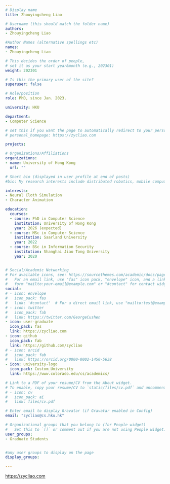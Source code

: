 ```yaml
---
# Display name
title: Zhouyingcheng Liao

# Username (this should match the folder name)
authors:
- Zhouyingcheng Liao

#Author Names (alternative spellings etc)
names:
- Zhouyingcheng Liao

# This decides the order of people, 
# set it as your start year&month (e.g., 202301) 
weight: 202301

# Is this the primary user of the site?
superuser: false

# Role/position
role: PhD, since Jan. 2023. 

university: HKU

department:
- Computer Science

# set this if you want the page to automatically redirect to your personal homepage
# personal_homepage: https://zycliao.com

projects:

# Organizations/Affiliations
organizations:
- name: University of Hong Kong
  url: ""

# Short bio (displayed in user profile at end of posts)
#bio: My research interests include distributed robotics, mobile computing and programmable matter.

interests:
- Neural Cloth Simulation
- Character Animation

education:
  courses:
  - course: PhD in Computer Science
    institution: University of Hong Kong
    year: 2026 (expected)
  - course: MSc in Computer Science
    institution: Saarland University
    year: 2022
  - course: BSc in Information Security
    institution: Shanghai Jiao Tong University
    year: 2020


# Social/Academic Networking
# For available icons, see: https://sourcethemes.com/academic/docs/page-builder/#icons
#   For an email link, use "fas" icon pack, "envelope" icon, and a link in the
#   form "mailto:your-email@example.com" or "#contact" for contact widget.
social:
# - icon: envelope
#   icon_pack: fas
#   link: '#contact'  # For a direct email link, use "mailto:test@example.org".
# - icon: twitter
#   icon_pack: fab
#   link: https://twitter.com/GeorgeCushen
- icon: user-graduate
  icon_pack: fas
  link: https://zycliao.com
- icon: github
  icon_pack: fab
  link: https://github.com/zycliao
# - icon: orcid
#   icon_pack: fab
#   link: https://orcid.org/0000-0002-1450-5638
- icon: university-logo
  icon_pack: Custom_University
  link: https://www.colorado.edu/cs/academics/

# Link to a PDF of your resume/CV from the About widget.
# To enable, copy your resume/CV to `static/files/cv.pdf` and uncomment the lines below.
# - icon: cv
#   icon_pack: ai
#   link: files/cv.pdf

# Enter email to display Gravatar (if Gravatar enabled in Config)
email: "zycliao@cs.hku.hk"

# Organizational groups that you belong to (for People widget)
#   Set this to `[]` or comment out if you are not using People widget.
user_groups:
- Graduate Students


#any user groups to display on the page
display_groups:

---
```


<!-- # write your biography here
Zhouyingcheng Liao is a stupid PhD student. -->
https://zycliao.com
